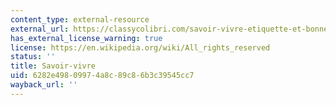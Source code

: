 ```yaml
---
content_type: external-resource
external_url: https://classycolibri.com/savoir-vivre-etiquette-et-bonnes-manieres/
has_external_license_warning: true
license: https://en.wikipedia.org/wiki/All_rights_reserved
status: ''
title: Savoir-vivre
uid: 6282e498-0997-4a8c-89c8-6b3c39545cc7
wayback_url: ''
---
```

